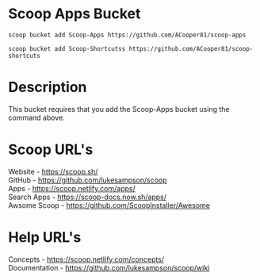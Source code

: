 # Scoop Apps Bucket

`scoop bucket add Scoop-Apps https://github.com/ACooper81/scoop-apps`

`scoop bucket add Scoop-Shortcutss https://github.com/ACooper81/scoop-shortcuts`

# Description
This bucket requires that you add the Scoop-Apps bucket using the command above.

# Scoop URL's
Website - https://scoop.sh/  
GitHub - https://github.com/lukesampson/scoop  
Apps - https://scoop.netlify.com/apps/  
Search Apps - https://scoop-docs.now.sh/apps/  
Awsome Scoop - https://github.com/ScoopInstaller/Awesome  

# Help URL's
Concepts - https://scoop.netlify.com/concepts/  
Documentation - https://github.com/lukesampson/scoop/wiki  


